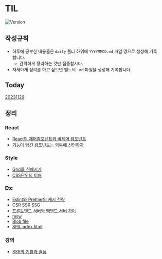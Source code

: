 # TIL
![Version](https://img.shields.io/badge/version-2023.11.26-red.svg)

## 작성규칙
* 하루에 공부한 내용들은 `daily` 폴더 하위에 `YYYYMMDD.md` 파일 명으로 생성해 기록합니다.
   * 간략하게 정리하는 것만 집중합시다. 
* 자세하게 정리를 하고 싶으면 별도의 `.md` 파일을 생성해 기록합니다. 

## Today
[20231126](/daily/20231126/20231126.md)


## 정리
### React
* [React의 제어컴포넌트와 비제어 컴포넌트](./react/conponent-of-controlled-and-uncontrolled.md)
* [기능이 담긴 컴포넌트는 외부에 선언하자](./react//calling-functional-components//calling-functional-components.md)

### Style
* [Grid와 친해지기](./style/flex-container-grid-container.png)
* [CSS단위의 이해](./style/px-em-rem-vw-vh.md)
### Etc
* [Eslint와 Prettier의 캐시 전략](./etc/cache-strategy-of-eslint-and-prettier.md)
* [CSR SSR SSG](./etc/CSR-SSR-SSG-example.md)
* [프론트엔드 서버와 백엔드 서버 차이](./etc/frontent-server-vs-backend-server.md)
* [msw](./etc/msw.md)
* [Blob file](./etc/blob.md)
* [SPA index.html](./etc//SPA의%20고정된%20indexhtml.md)
### 강의
* [SSR의 기쁨과 슬픔](./강의//SSR의%20기쁨과%20슬픔:%20렌더링의%20변화의%20흐름을%20통해%20알아보는%20SSR과%20Streaming%20SSR.md)
